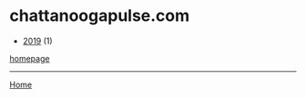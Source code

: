 # chattanoogapulse.com

  * [2019](./chattanoogapulse-com-2019.md) (1)

[homepage](http://www.chattanoogapulse.com/)

----

[Home](../index.md)
